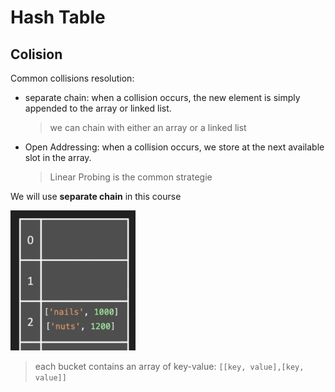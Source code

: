 # Hash Table

## Colision

Common collisions resolution:

-   separate chain: when a collision occurs, the new element is simply appended to the array or linked list.
    > we can chain with either an array or a linked list
-   Open Addressing: when a collision occurs, we store at the next available slot in the array.
    > Linear Probing is the common strategie

We will use **separate chain** in this course

![](img/hash-table-separate-chain.png)

> each bucket contains an array of key-value:
> `[[key, value],[key, value]]`
